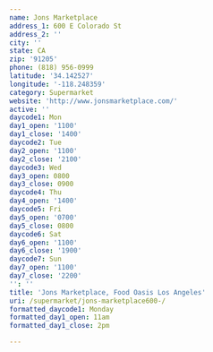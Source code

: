 ```yaml
---
name: Jons Marketplace
address_1: 600 E Colorado St
address_2: ''
city: ''
state: CA
zip: '91205'
phone: (818) 956-0999
latitude: '34.142527'
longitude: '-118.248359'
category: Supermarket
website: 'http://www.jonsmarketplace.com/'
active: ''
daycode1: Mon
day1_open: '1100'
day1_close: '1400'
daycode2: Tue
day2_open: '1100'
day2_close: '2100'
daycode3: Wed
day3_open: 0800
day3_close: 0900
daycode4: Thu
day4_open: '1400'
daycode5: Fri
day5_open: '0700'
day5_close: 0800
daycode6: Sat
day6_open: '1100'
day6_close: '1900'
daycode7: Sun
day7_open: '1100'
day7_close: '2200'
'': ''
title: 'Jons Marketplace, Food Oasis Los Angeles'
uri: /supermarket/jons-marketplace600-/
formatted_daycode1: Monday
formatted_day1_open: 11am
formatted_day1_close: 2pm

---
```

